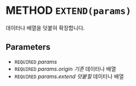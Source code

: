 # METHOD `EXTEND(params)`
데이터나 배열을 덧붙혀 확장합니다.

## Parameters
* `REQUIRED` *params*
* `REQUIRED` *params.origin	기존* 데이터나 배열
* `REQUIRED` *params.extend	덧붙힐* 데이터나 배열
